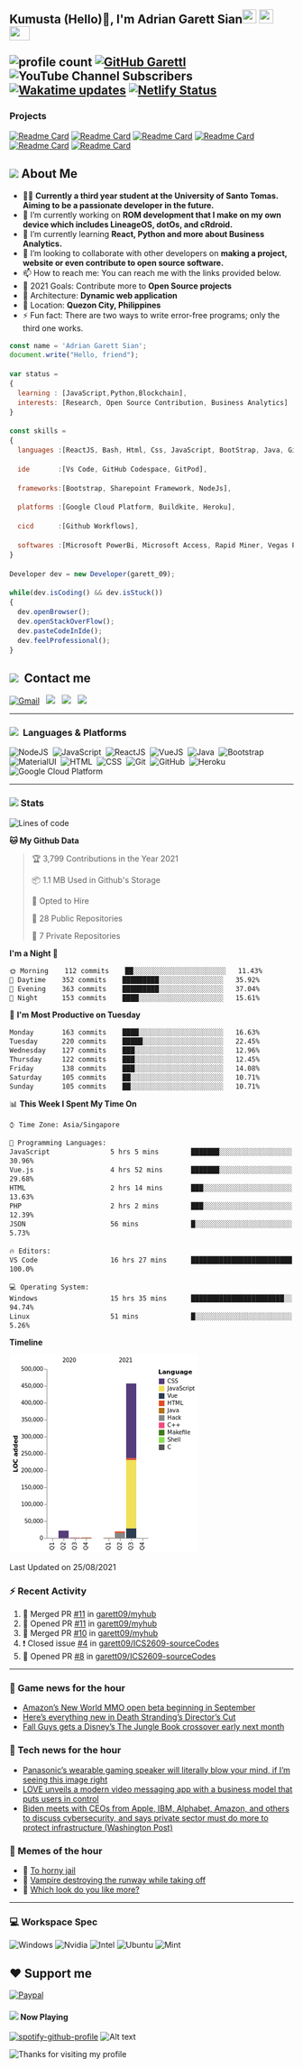 <h2> Kumusta (Hello)🙏, I'm Adrian Garett Sian<img src="https://cultofthepartyparrot.com/parrots/hd/githubparrot.gif" width="25" height="25"/>
    <img src="https://cultofthepartyparrot.com/flags/hd/iranparrot.gif" width="25" height="25"/>
    <img src="https://cultofthepartyparrot.com/parrots/asyncparrot.gif" width="36" height="25"/>
 

![profile count](https://komarev.com/ghpvc/?username=garett09&color=red) 
[![GitHub Garettl](https://img.shields.io/github/followers/garett09?label=follow&style=social)](https://github.com/garett09) 
![YouTube Channel Subscribers](https://img.shields.io/youtube/channel/subscribers/UChAoCAh1jVTaMz0Sc61X5Xw?style=social) 
[![Wakatime updates](https://github.com/garett09/garett09/actions/workflows/update-commits.yml/badge.svg?branch=main)](https://github.com/garett09/garett09/actions/workflows/update-commits.yml) 
[![Netlify Status](https://api.netlify.com/api/v1/badges/62999bf4-98d2-4882-a325-da266023bf2b/deploy-status)](https://app.netlify.com/sites/cocky-mccarthy-7a67fb/deploys)
&nbsp;
    
### Projects
[![Readme Card](https://github-readme-stats.vercel.app/api/pin/?username=garett09&repo=tapos-na-ba-ang-covid-ph&show_owner=true)](https://github.com/garett09/tapos-na-ba-ang-covid-ph)
[![Readme Card](https://github-readme-stats.vercel.app/api/pin/?username=garett09&repo=project-COVID&show_owner=true)](https://github.com/garett09/project-COVID)
[![Readme Card](https://github-readme-stats.vercel.app/api/pin/?username=garett09&repo=afk-hotel&show_owner=true)](https://github.com/garett09/afk-hotel)
[![Readme Card](https://github-readme-stats.vercel.app/api/pin/?username=garett09&repo=garett09&show_owner=true)](https://github.com/garett09/garett09)
[![Readme Card](https://github-readme-stats.vercel.app/api/pin/?username=garett09&repo=myhub&show_owner=true)](https://github.com/garett09/myhub)
[![Readme Card](https://github-readme-stats.vercel.app/api/pin/?username=garett09&repo=techfolio&show_owner=true)](https://github.com/garett09/techfolio)


    
## <img src="https://media.giphy.com/media/fTsZNbPQxJWtor2LXE/giphy.gif"  width="30">&nbsp;About Me
-   👩‍💻  **Currently a third year student at the University of Santo Tomas. Aiming to be a passionate developer in the future.**
-   🔭  I’m currently working on  **ROM development that I make on my own device which includes LineageOS, dotOs, and cRdroid.**
-   🌱  I’m currently learning **React, Python and more about Business Analytics.**
-   👯  I’m looking to collaborate with other developers on **making a project, website or even contribute to open source software.**
-   📫  How to reach me: You can reach me with the links provided below. 
-   🥅  2021 Goals: Contribute more to **Open Source projects**
-   👷  Architecture: **Dynamic web application**
-   📍   Location: **Quezon City, Philippines** 
-   ⚡  Fun fact: There are two ways to write error-free programs; only the third one works.

```javascript
const name = 'Adrian Garett Sian';
document.write("Hello, friend");

var status = 
{ 
  learning : [JavaScript,Python,Blockchain],
  interests: [Research, Open Source Contribution, Business Analytics]
}

const skills = 
{
  languages :[ReactJS, Bash, Html, Css, JavaScript, BootStrap, Java, Git, Markdown, VueJS],
  
  ide       :[Vs Code, GitHub Codespace, GitPod],
  
  frameworks:[Bootstrap, Sharepoint Framework, NodeJs],
  
  platforms :[Google Cloud Platform, Buildkite, Heroku],
  
  cicd      :[Github Workflows],

  softwares :[Microsoft PowerBi, Microsoft Access, Rapid Miner, Vegas Pro]
}

Developer dev = new Developer(garett_09);

while(dev.isCoding() && dev.isStuck())  
{
  dev.openBrowser();
  dev.openStackOverFlow();
  dev.pasteCodeInIde();
  dev.feelProfessional();
}
```

## <img src="https://media.giphy.com/media/c5vDr1rkcbcrBwG9SX/giphy.gif" width="30">&nbsp; Contact me

<a href="mailto:adriansian@gmail.com"><img alt="Gmail" src="https://img.shields.io/badge/Gmail-D14836?style=for-the-badge&logo=gmail&logoColor=white" /></a> &nbsp;
<a href="https://instagram.com/adriansian"><img src="https://img.shields.io/badge/@adriansian_-E4405F?style=for-the-badge&logo=instagram&logoColor=white"/></a> &nbsp;
<a href="https://t.me/garett_09"><img src="https://img.shields.io/badge/@garett_09_-2CA5E0?style=for-the-badge&logo=telegram&logoColor=white"/></a> &nbsp;
<a href="https://www.linkedin.com/in/adrian-garett-sian-766775159/"><img src="https://img.shields.io/badge/-Adrian%20Garett%20Sian-blue?style=flat-square&logo=Linkedin&logoColor=white&link=https://www.linkedin.com/in/adrian-garett-sian-766775159/"/></a> &nbsp;

---

###  <img src="https://media.giphy.com/media/WUlplcMpOCEmTGBtBW/giphy.gif" width="30"> &nbsp;Languages & Platforms

![NodeJS](https://img.shields.io/badge/Node.js-43853D?style=for-the-badge&logo=node.js&logoColor=white)&nbsp;
![JavaScript](https://img.shields.io/badge/JavaScript-F7DF1E?style=for-the-badge&logo=javascript&logoColor=black)&nbsp;
![ReactJS](https://img.shields.io/badge/React.js-20232A?style=for-the-badge&logo=react&logoColor=61DAFB)&nbsp;
![VueJS](https://img.shields.io/badge/Vue.js-35495E?style=for-the-badge&logo=vuedotjs&logoColor=4FC08D)&nbsp;
![Java](https://img.shields.io/badge/Java-ED8B00?style=for-the-badge&logo=java&logoColor=white)&nbsp;
![Bootstrap](https://img.shields.io/badge/Bootstrap-563D7C?style=for-the-badge&logo=bootstrap&logoColor=white)&nbsp;
![MaterialUI](https://img.shields.io/badge/Material--UI-0081CB?style=for-the-badge&logo=material-ui&logoColor=white)&nbsp;
![HTML](https://img.shields.io/badge/HTML-E34F26?style=for-the-badge&logo=html5&logoColor=white)&nbsp;
![CSS](https://img.shields.io/badge/CSS-1572B6?style=for-the-badge&logo=css&logoColor=white)&nbsp;
![Git](https://img.shields.io/badge/git-%23F05033.svg?style=for-the-badge&logo=git&logoColor=white)&nbsp;
![GitHub](https://img.shields.io/badge/GitHub-100000?style=for-the-badge&logo=github&logoColor=white)&nbsp;
![Heroku](https://img.shields.io/badge/Heroku-430098?style=for-the-badge&logo=heroku&logoColor=white)&nbsp;
![Google Cloud Platform](https://img.shields.io/badge/Google_Cloud-4285F4?style=for-the-badge&logo=google-cloud&logoColor=white)&nbsp;

---

### <img src="https://media.giphy.com/media/l378c04F2fjeZ7vH2/giphy.gif" width="30">&nbsp;Stats


<!--START_SECTION:waka-->
![Lines of code](https://img.shields.io/badge/From%20Hello%20World%20I%27ve%20Written-502650%20lines%20of%20code-blue)

**🐱 My Github Data** 

> 🏆 3,799 Contributions in the Year 2021
 > 
> 📦 1.1 MB Used in Github's Storage 
 > 
> 💼 Opted to Hire
 > 
> 📜 28 Public Repositories 
 > 
> 🔑 7 Private Repositories  
 > 
**I'm a Night 🦉** 

```text
🌞 Morning    112 commits    ██░░░░░░░░░░░░░░░░░░░░░░░   11.43% 
🌆 Daytime    352 commits    █████████░░░░░░░░░░░░░░░░   35.92% 
🌃 Evening    363 commits    █████████░░░░░░░░░░░░░░░░   37.04% 
🌙 Night      153 commits    ████░░░░░░░░░░░░░░░░░░░░░   15.61%

```
📅 **I'm Most Productive on Tuesday** 

```text
Monday       163 commits    ████░░░░░░░░░░░░░░░░░░░░░   16.63% 
Tuesday      220 commits    █████░░░░░░░░░░░░░░░░░░░░   22.45% 
Wednesday    127 commits    ███░░░░░░░░░░░░░░░░░░░░░░   12.96% 
Thursday     122 commits    ███░░░░░░░░░░░░░░░░░░░░░░   12.45% 
Friday       138 commits    ███░░░░░░░░░░░░░░░░░░░░░░   14.08% 
Saturday     105 commits    ██░░░░░░░░░░░░░░░░░░░░░░░   10.71% 
Sunday       105 commits    ██░░░░░░░░░░░░░░░░░░░░░░░   10.71%

```


📊 **This Week I Spent My Time On** 

```text
⌚︎ Time Zone: Asia/Singapore

💬 Programming Languages: 
JavaScript               5 hrs 5 mins        ███████░░░░░░░░░░░░░░░░░░   30.96% 
Vue.js                   4 hrs 52 mins       ███████░░░░░░░░░░░░░░░░░░   29.68% 
HTML                     2 hrs 14 mins       ███░░░░░░░░░░░░░░░░░░░░░░   13.63% 
PHP                      2 hrs 2 mins        ███░░░░░░░░░░░░░░░░░░░░░░   12.39% 
JSON                     56 mins             █░░░░░░░░░░░░░░░░░░░░░░░░   5.73%

🔥 Editors: 
VS Code                  16 hrs 27 mins      █████████████████████████   100.0%

💻 Operating System: 
Windows                  15 hrs 35 mins      ███████████████████████░░   94.74% 
Linux                    51 mins             █░░░░░░░░░░░░░░░░░░░░░░░░   5.26%

```

**Timeline**

![Chart not found](https://raw.githubusercontent.com/garett09/garett09/main/charts/bar_graph.png) 


 Last Updated on 25/08/2021
<!--END_SECTION:waka-->

### :zap: Recent Activity

<!--START_SECTION:activity-->
1. 🎉 Merged PR [#11](https://github.com/garett09/myhub/pull/11) in [garett09/myhub](https://github.com/garett09/myhub)
2. 💪 Opened PR [#11](https://github.com/garett09/myhub/pull/11) in [garett09/myhub](https://github.com/garett09/myhub)
3. 🎉 Merged PR [#10](https://github.com/garett09/myhub/pull/10) in [garett09/myhub](https://github.com/garett09/myhub)
4. ❗️ Closed issue [#4](https://github.com/garett09/ICS2609-sourceCodes/issues/4) in [garett09/ICS2609-sourceCodes](https://github.com/garett09/ICS2609-sourceCodes)
5. 💪 Opened PR [#8](https://github.com/garett09/ICS2609-sourceCodes/pull/8) in [garett09/ICS2609-sourceCodes](https://github.com/garett09/ICS2609-sourceCodes)
<!--END_SECTION:activity-->

---

### 📣 Game news for the hour

<!-- GAME:START -->
 - [Amazon’s New World MMO open beta beginning in September](https://www.polygon.com/22641065/amazon-new-world-release-date-beta-start)
 - [Here’s everything new in Death Stranding’s Director’s Cut](https://www.polygon.com/22641342/death-stranding-directors-cut-gamescom-2021)
 - [Fall Guys gets a Disney’s The Jungle Book crossover early next month](https://www.polygon.com/22641707/fall-guys-disney-jungle-book-king-louie-baloo-mowgli-shere-khan-skin)<!-- GAME:END -->

### 📣 Tech news for the hour

<!-- TECH:START -->
 - [Panasonic’s wearable gaming speaker will literally blow your mind, if I’m seeing this image right](https://www.theverge.com/tldr/2021/8/25/22641563/panasonic-soundslayer-wigss-wireless-gaming-speaker-sc-gn01-price-release-date-specs)
 - [LOVE unveils a modern video messaging app with a business model that puts users in control](http://feedproxy.google.com/~r/Techcrunch/~3/RbhjAGv1BjE/)
 - [Biden meets with CEOs from Apple, IBM, Alphabet, Amazon, and others to discuss cybersecurity, and says private sector must do more to protect infrastructure (Washington Post)](http://www.techmeme.com/210825/p31#a210825p31)<!-- TECH:END -->

### 📣 Memes of the hour

<!-- MEMES:START -->
 - 🚖 [To horny jail](http://9gag.com/gag/aDdvP19)
 - 🚯 [Vampire destroying the runway while taking off](http://9gag.com/gag/aNpbqev)
 - 🚯 [Which look do you like more?](http://9gag.com/gag/aQoj2M7)<!-- MEMES:END -->

--- 



### 💻 Workspace Spec

![Windows](https://img.shields.io/badge/Windows-11-0078D6?style=for-the-badge&logo=windows&logoColor=white)
![Nvidia](https://img.shields.io/badge/NVIDIA-RTX3070-76B900?style=for-the-badge&logo=nvidia&logoColor=white)
![Intel](https://img.shields.io/badge/Intel-Core_i7_10th-0071C5?style=for-the-badge&logo=intel&logoColor=white)
![Ubuntu](https://img.shields.io/badge/Ubuntu-E95420?style=for-the-badge&logo=ubuntu&logoColor=white)
![Mint](https://img.shields.io/badge/Linux_Mint-87CF3E?style=for-the-badge&logo=linux-mint&logoColor=white)


## ❤ Support me
[![Paypal](https://img.shields.io/badge/PayPal-garett_09?style=for-the-badge&logo=paypal&logoColor=white)](https://paypal.me/garett_09)


#### <img src="https://media.giphy.com/media/vybWlRniCXzZC/giphy.gif" width="30">&nbsp;Now Playing 

 [![spotify-github-profile](https://spotify-github-profile.vercel.app/api/view?uid=garett_09&cover_image=true&theme=default)](https://spotify-github-profile.vercel.app/api/view?uid=garett_09&redirect=true)
![Alt text](https://spotify-recently-played-readme.vercel.app/api?user=garett_09&width=510)

<img height="120" alt="Thanks for visiting my profile" width="100%" src="https://github.com/dibyendu415/dibyendu415/blob/master/marquee.svg" />
